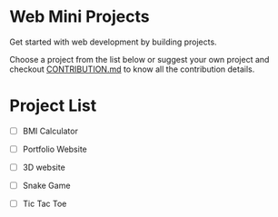 # Web Mini Projects
Get started with web development by building projects.

Choose a project from the list below or suggest your own project and checkout [CONTRIBUTION.md](./CONTRIBUTION.md) to know all the contribution details.

# Project List
 - [ ] BMI Calculator
 - [ ] Portfolio Website
 - [ ] 3D website
 - [ ] Snake Game
 - [ ] Tic Tac Toe


